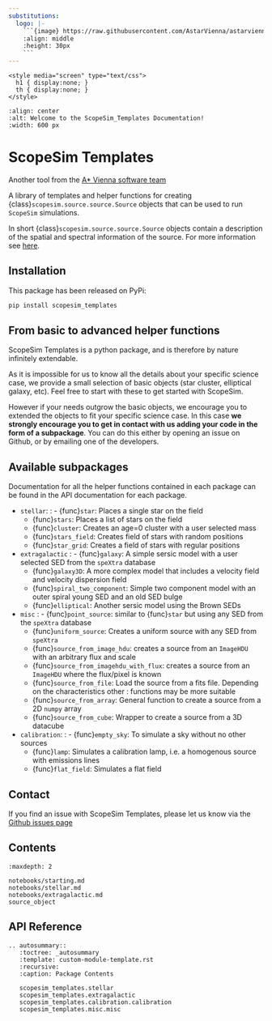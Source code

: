 ```yaml
---
substitutions:
  logo: |-
    ```{image} https://raw.githubusercontent.com/AstarVienna/astarvienna.github.io/main/logos/star_small_t.png
    :align: middle
    :height: 30px
    ```
---
```


```{raw} html
<style media="screen" type="text/css">
  h1 { display:none; }
  th { display:none; }
</style>
```

```{image} _static/logos/logo_long_scopesim_templates_t.png
:align: center
:alt: Welcome to the ScopeSim_Templates Documentation!
:width: 600 px
```

# ScopeSim Templates

Another tool from the [A\* Vienna software team](https://astarvienna.github.io/)

A library of templates and helper functions for creating
{class}`scopesim.source.source.Source` objects that can be used to run `ScopeSim` simulations.

In short {class}`scopesim.source.source.Source` objects contain a description of the spatial and
spectral information of the source. For more information see [here](./source_object.md).

## Installation

This package has been released on PyPi:

```bash
pip install scopesim_templates
```

## From basic to advanced helper functions

ScopeSim Templates is a python package, and is therefore by nature infinitely extendable.

As it is impossible for us to know all the details about your specific science case, we provide a
small selection of basic objects (star cluster, elliptical galaxy, etc).
Feel free to start with these to get started with ScopeSim.

However if your needs outgrow the basic objects, we encourage you to extended the objects to fit your
specific science case. In this case **we strongly encourage you to get in contact with us adding your code
in the form of a subpackage**. You can do this either by opening an issue on Github, or by emailing one of the developers.

## Available subpackages

Documentation for all the helper functions contained in each package can be found in the API documentation for each package.

- `stellar`:
  : - {func}`star`: Places a single star on the field
    - {func}`stars`: Places a list of stars on the field
    - {func}`cluster`:  Creates an age=0 cluster with a user selected mass
    - {func}`stars_field`: Creates field of stars with random positions
    - {func}`star_grid`: Creates a field of stars with regular positions
- `extragalactic`
  : - {func}`galaxy`: A simple sersic model with a user selected SED from the `speXtra` database
    - {func}`galaxy3D`:  A more complex model that includes a velocity field and velocity dispersion field
    - {func}`spiral_two_component`:  Simple two component model with an outer spiral young SED and an old SED bulge
    - {func}`elliptical`: Another sersic model using the Brown SEDs
- `misc`
  : - {func}`point_source`: similar to {func}`star` but using any SED from the `speXtra` database
    - {func}`uniform_source`: Creates a uniform source with any SED from `speXtra`
    - {func}`source_from_image_hdu`: creates a source from an `ImageHDU` with an arbitrary flux and scale
    - {func}`source_from_imagehdu_with_flux`: creates a source from an `ImageHDU` where the flux/pixel is known
    - {func}`source_from_file`: Load the source from a fits file. Depending on the characteristics other
      : functions may be more suitable
    - {func}`source_from_array`: General function to create a source from a 2D `numpy` array
    - {func}`source_from_cube`:  Wrapper to create a source from a 3D datacube
- `calibration`:
  : - {func}`empty_sky`: To simulate a sky without no other sources
    - {func}`lamp`: Simulates a calibration lamp, i.e. a homogenous source with emissions lines
    - {func}`flat_field`: Simulates a flat field

## Contact

If you find an issue with ScopeSim Templates, please let us know via the
[Github issues page](https://github.com/AstarVienna/ScopeSim_Templates/issues)

## Contents

```{toctree}
:maxdepth: 2

notebooks/starting.md
notebooks/stellar.md
notebooks/extragalactic.md
source_object
```

## API Reference

```{eval-rst}
.. autosummary::
   :toctree: _autosummary
   :template: custom-module-template.rst
   :recursive:
   :caption: Package Contents

   scopesim_templates.stellar
   scopesim_templates.extragalactic
   scopesim_templates.calibration.calibration
   scopesim_templates.misc.misc
```
